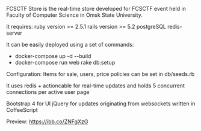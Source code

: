 FCSCTF Store is the real-time store developed for FCSCTF event held in Faculty of Computer Science in Omsk State University.

It requires:
ruby version  >= 2.5.1
rails version >= 5.2
postgreSQL
redis-server

It can be easily deployed using a set of commands:
- docker-compose up -d --build
- docker-compose run web rake db:setup

Configuration:
Items for sale, users, price policies can be set in db/seeds.rb

It uses redis + actioncable for real-time updates and holds 5 concurrent connections per active user page

Bootstrap 4 for UI
jQuery for updates originating from websockets written in CoffeeScript

Preview:
https://ibb.co/ZNFgXzG
